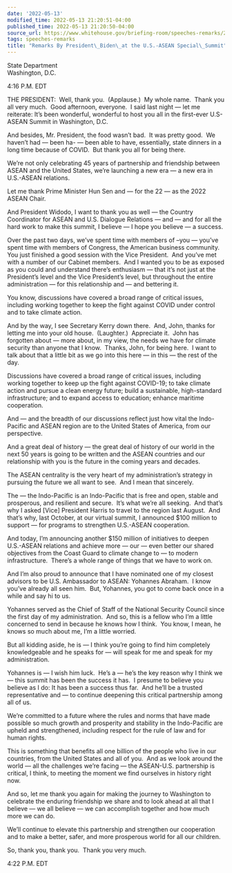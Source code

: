 ```yaml
---
date: '2022-05-13'
modified_time: 2022-05-13 21:20:51-04:00
published_time: 2022-05-13 21:20:50-04:00
source_url: https://www.whitehouse.gov/briefing-room/speeches-remarks/2022/05/13/remarks-by-president-biden-at-the-u-s-asean-special-summit/
tags: speeches-remarks
title: "Remarks By President\_Biden\_at the U.S.-ASEAN Special\_Summit"
---
```

 
State Department  
Washington, D.C.

4:16 P.M. EDT  
  
THE PRESIDENT:  Well, thank you.  (Applause.)  My whole name.  Thank you
all very much.  Good afternoon, everyone.  I said last night — let me
reiterate: It’s been wonderful, wonderful to host you all in the
first-ever U.S-ASEAN Summit in Washington, D.C.   
  
And besides, Mr. President, the food wasn’t bad.  It was pretty good. 
We haven’t had — been ha- — been able to have, essentially, state
dinners in a long time because of COVID.  But thank you all for being
there.   
  
We’re not only celebrating 45 years of partnership and friendship
between ASEAN and the United States, we’re launching a new era — a new
era in U.S.-ASEAN relations.   
  
Let me thank Prime Minister Hun Sen and — for the 22 — as the 2022 ASEAN
Chair.   
  
And President Widodo, I want to thank you as well — the Country
Coordinator for ASEAN and U.S. Dialogue Relations — and — and for all
the hard work to make this summit, I believe — I hope you believe — a
success.  
  
Over the past two days, we’ve spent time with members of –you — you’ve
spent time with members of Congress, the American business community. 
You just finished a good session with the Vice President.  And you’ve
met with a number of our Cabinet members.  And I wanted you to be as
exposed as you could and understand there’s enthusiasm — that it’s not
just at the President’s level and the Vice President’s level, but
throughout the entire administration — for this relationship and — and
bettering it.  
  
You know, discussions have covered a broad range of critical issues,
including working together to keep the fight against COVID under control
and to take climate action.    
  
And by the way, I see Secretary Kerry down there.  And, John, thanks for
letting me into your old house.  (Laughter.)  Appreciate it.  John has
forgotten about — more about, in my view, the needs we have for climate
security than anyone that I know.  Thanks, John, for being here.  I want
to talk about that a little bit as we go into this here — in this — the
rest of the day.  
  
Discussions have covered a broad range of critical issues, including
working together to keep up the fight against COVID-19; to take climate
action and pursue a clean energy future; build a sustainable,
high-standard infrastructure; and to expand access to education; enhance
maritime cooperation.   
  
And — and the breadth of our discussions reflect just how vital the
Indo-Pacific and ASEAN region are to the United States of America, from
our perspective.  
  
And a great deal of history — the great deal of history of our world in
the next 50 years is going to be written and the ASEAN countries and our
relationship with you is the future in the coming years and decades.   
  
The ASEAN centrality is the very heart of my administration’s strategy
in pursuing the future we all want to see.  And I mean that
sincerely.   
  
The — the Indo-Pacific is an Indo-Pacific that is free and open, stable
and prosperous, and resilient and secure.  It’s what we’re all
seeking.  And that’s why I asked \[Vice\] President Harris to travel to
the region last August.  And that’s why, last October, at our virtual
summit, I announced $100 million to support — for programs to strengthen
U.S.-ASEAN cooperation.   
  
And today, I’m announcing another $150 million of initiatives to deepen
U.S.-ASEAN relations and achieve more — our — even better our shared
objectives from the Coast Guard to climate change to — to modern
infrastructure.  There’s a whole range of things that we have to work
on.   
  
And I’m also proud to announce that I have nominated one of my closest
advisors to be U.S. Ambassador to ASEAN: Yohannes Abraham.  I know
you’ve already all seen him.  But, Yohannes, you got to come back once
in a while and say hi to us.  
  
Yohannes served as the Chief of Staff of the National Security Council
since the first day of my administration.  And so, this is a fellow who
I’m a little concerned to send in because he knows how I think.  You
know, I mean, he knows so much about me, I’m a little worried.   
  
But all kidding aside, he is — I think you’re going to find him
completely knowledgeable and he speaks for — will speak for me and speak
for my administration.    
  
Yohannes is — I wish him luck.  He’s a — he’s the key reason why I think
we — this summit has been the success it has.  I presume to believe you
believe as I do: It has been a success thus far.  And he’ll be a trusted
representative and — to continue deepening this critical partnership
among all of us.   
  
We’re committed to a future where the rules and norms that have made
possible so much growth and prosperity and stability in the Indo-Pacific
are upheld and strengthened, including respect for the rule of law and
for human rights.  
  
This is something that benefits all one billion of the people who live
in our countries, from the United States and all of you.  And as we look
around the world — all the challenges we’re facing — the ASEAN-U.S.
partnership is critical, I think, to meeting the moment we find
ourselves in history right now.  
  
And so, let me thank you again for making the journey to Washington to
celebrate the enduring friendship we share and to look ahead at all that
I believe — we all believe — we can accomplish together and how much
more we can do.  
  
We’ll continue to elevate this partnership and strengthen our
cooperation and to make a better, safer, and more prosperous world for
all our children.   
  
So, thank you, thank you.  Thank you very much.  
  
4:22 P.M. EDT
